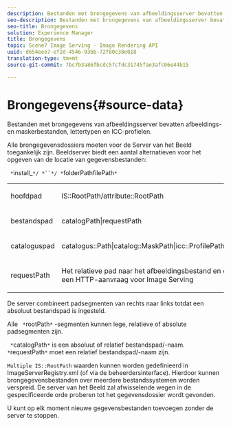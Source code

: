 ```yaml
---
description: Bestanden met brongegevens van afbeeldingsserver bevatten afbeeldings- en maskerbestanden, lettertypen en ICC-profielen.
seo-description: Bestanden met brongegevens van afbeeldingsserver bevatten afbeeldings- en maskerbestanden, lettertypen en ICC-profielen.
seo-title: Brongegevens
solution: Experience Manager
title: Brongegevens
topic: Scene7 Image Serving - Image Rendering API
uuid: d654eee7-ef2d-4546-93bb-72f80c38e018
translation-type: tm+mt
source-git-commit: 7bc7b3a86fbcdc57cfdc31745fae3afc06e44b15

---
```



# Brongegevens{#source-data}

Bestanden met brongegevens van afbeeldingsserver bevatten afbeeldings- en maskerbestanden, lettertypen en ICC-profielen.

Alle brongegevensdossiers moeten voor de Server van het Beeld toegankelijk zijn. Beeldserver biedt een aantal alternatieven voor het opgeven van de locatie van gegevensbestanden:

` *`install_`*/ *``*/ *`folderPathfilePath`*`

<table id="simpletable_26686444C7EF46D6BC4C0490C8010BF9"> 
 <tr class="strow"> 
  <td class="stentry"> <p><span class="codeph"> <span class="varname"> hoofdpad</span></span> </p></td> 
  <td class="stentry"> <p><span class="codeph"> IS::RootPath/attribute::RootPath</span> </p></td> 
 </tr> 
 <tr class="strow"> 
  <td class="stentry"> <p><span class="codeph"> <span class="varname"> bestandspad </span></span> </p></td> 
  <td class="stentry"> <p><span class="codeph"> catalogPath|requestPath</span> </p></td> 
 </tr> 
 <tr class="strow"> 
  <td class="stentry"> <p><span class="codeph"> <span class="varname"> cataloguspad</span></span> </p></td> 
  <td class="stentry"> <p><span class="codeph"> catalogus::Path|catalog::MaskPath|icc::ProfilePath|font::FontPath|font::MetricsPath</span> </p></td> 
 </tr> 
 <tr class="strow"> 
  <td class="stentry"> <p><span class="codeph"> <span class="varname"> requestPath</span></span> </p></td> 
  <td class="stentry"> <p><span class="codeph"> Het relatieve pad naar het afbeeldingsbestand en de naam die zijn opgegeven in een HTTP-aanvraag voor Image Serving</span> </p></td> 
 </tr> 
</table>

De server combineert padsegmenten van rechts naar links totdat een absoluut bestandspad is ingesteld.

Alle ` *`rootPath`*` -segmenten kunnen lege, relatieve of absolute padsegmenten zijn.

` *`catalogPath`*` is een absoluut of relatief bestandspad/-naam. ` *`requestPath`*` moet een relatief bestandspad/-naam zijn.

`Multiple IS::RootPath` waarden kunnen worden gedefinieerd in ImageServerRegistry.xml (of via de beheerdersinterface). Hierdoor kunnen brongegevensbestanden over meerdere bestandssystemen worden verspreid. De server van het Beeld zal afwisselende wegen in de gespecificeerde orde proberen tot het gegevensdossier wordt gevonden.

U kunt op elk moment nieuwe gegevensbestanden toevoegen zonder de server te stoppen.
